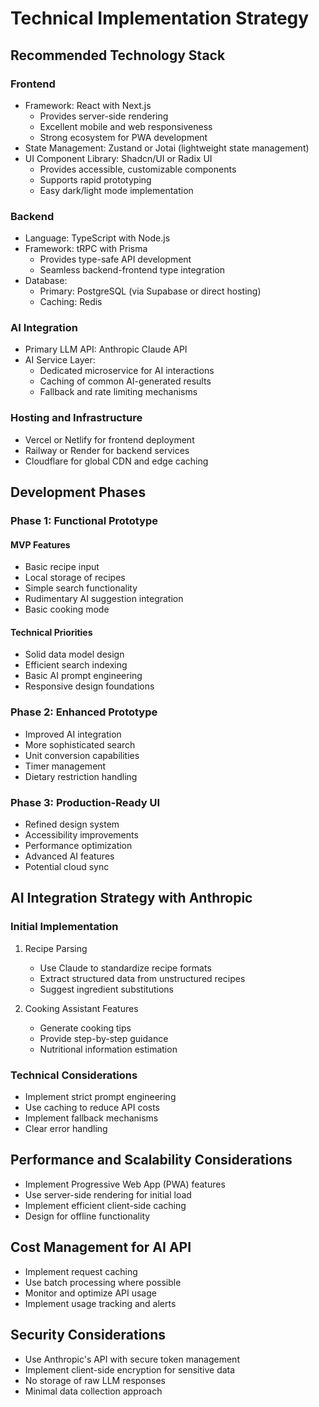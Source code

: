 # Technical Implementation Strategy

## Recommended Technology Stack
### Frontend
- Framework: React with Next.js
  * Provides server-side rendering
  * Excellent mobile and web responsiveness
  * Strong ecosystem for PWA development
- State Management: Zustand or Jotai (lightweight state management)
- UI Component Library: Shadcn/UI or Radix UI
  * Provides accessible, customizable components
  * Supports rapid prototyping
  * Easy dark/light mode implementation

### Backend
- Language: TypeScript with Node.js
- Framework: tRPC with Prisma
  * Provides type-safe API development
  * Seamless backend-frontend type integration
- Database: 
  * Primary: PostgreSQL (via Supabase or direct hosting)
  * Caching: Redis

### AI Integration
- Primary LLM API: Anthropic Claude API
- AI Service Layer:
  * Dedicated microservice for AI interactions
  * Caching of common AI-generated results
  * Fallback and rate limiting mechanisms

### Hosting and Infrastructure
- Vercel or Netlify for frontend deployment
- Railway or Render for backend services
- Cloudflare for global CDN and edge caching

## Development Phases

### Phase 1: Functional Prototype
#### MVP Features
- Basic recipe input
- Local storage of recipes
- Simple search functionality
- Rudimentary AI suggestion integration
- Basic cooking mode

#### Technical Priorities
- Solid data model design
- Efficient search indexing
- Basic AI prompt engineering
- Responsive design foundations

### Phase 2: Enhanced Prototype
- Improved AI integration
- More sophisticated search
- Unit conversion capabilities
- Timer management
- Dietary restriction handling

### Phase 3: Production-Ready UI
- Refined design system
- Accessibility improvements
- Performance optimization
- Advanced AI features
- Potential cloud sync

## AI Integration Strategy with Anthropic
### Initial Implementation
1. Recipe Parsing
   - Use Claude to standardize recipe formats
   - Extract structured data from unstructured recipes
   - Suggest ingredient substitutions

2. Cooking Assistant Features
   - Generate cooking tips
   - Provide step-by-step guidance
   - Nutritional information estimation

### Technical Considerations
- Implement strict prompt engineering
- Use caching to reduce API costs
- Implement fallback mechanisms
- Clear error handling

## Performance and Scalability Considerations
- Implement Progressive Web App (PWA) features
- Use server-side rendering for initial load
- Implement efficient client-side caching
- Design for offline functionality

## Cost Management for AI API
- Implement request caching
- Use batch processing where possible
- Monitor and optimize API usage
- Implement usage tracking and alerts

## Security Considerations
- Use Anthropic's API with secure token management
- Implement client-side encryption for sensitive data
- No storage of raw LLM responses
- Minimal data collection approach